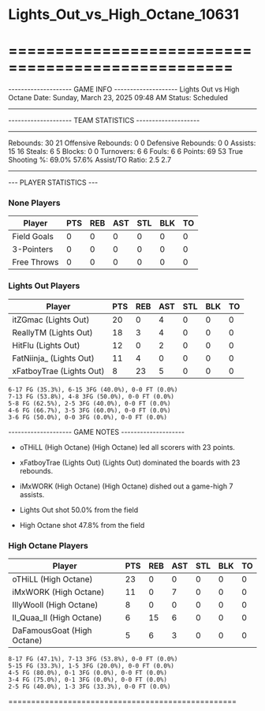 # Lights_Out_vs_High_Octane_10631

==================================================
==================================================

-------------------- GAME INFO --------------------
Lights Out vs High Octane
Date: Sunday, March 23, 2025 09:48 AM
Status: Scheduled

--------------------------------------------------

-------------------- TEAM STATISTICS --------------------

---------------------------------------------------------------------------
Rebounds:                 30                        21
Offensive Rebounds:       0                         0
Defensive Rebounds:       0                         0
Assists:                  15                        16
Steals:                   6                         5
Blocks:                   0                         0
Turnovers:                6                         6
Fouls:                    6                         6
Points:                   69                        53
True Shooting %:          69.0%                     57.6%
Assist/TO Ratio:          2.5                       2.7

--------------------------------------------------

--- PLAYER STATISTICS ---

### None Players

|Player|PTS|REB|AST|STL|BLK|TO|
|---|---|---|---|---|---|---|
|Field Goals|0|0|0|0|0|0|
|3-Pointers|0|0|0|0|0|0|
|Free Throws|0|0|0|0|0|0|

### Lights Out Players

|Player|PTS|REB|AST|STL|BLK|TO|
|---|---|---|---|---|---|---|
|itZGmac (Lights Out)|20|0|4|0|0|0|
|ReallyTM (Lights Out)|18|3|4|0|0|0|
|HitFlu (Lights Out)|12|0|2|0|0|0|
|FatNiinja_ (Lights Out)|11|4|0|0|0|0|
|xFatboyTrae (Lights Out)|8|23|5|0|0|0|

```
6-17 FG (35.3%), 6-15 3FG (40.0%), 0-0 FT (0.0%)
7-13 FG (53.8%), 4-8 3FG (50.0%), 0-0 FT (0.0%)
5-8 FG (62.5%), 2-5 3FG (40.0%), 0-0 FT (0.0%)
4-6 FG (66.7%), 3-5 3FG (60.0%), 0-0 FT (0.0%)
3-6 FG (50.0%), 0-0 3FG (0.0%), 0-0 FT (0.0%)
```

-------------------- GAME NOTES --------------------

* oTHiLL (High Octane) (High Octane) led all scorers with 23 points.
* xFatboyTrae (Lights Out) (Lights Out) dominated the boards with 23 rebounds.
* iMxWORK (High Octane) (High Octane) dished out a game-high 7 assists.

* Lights Out shot 50.0% from the field

* High Octane shot 47.8% from the field

### High Octane Players

|Player|PTS|REB|AST|STL|BLK|TO|
|---|---|---|---|---|---|---|
|oTHiLL (High Octane)|23|0|0|0|0|0|
|iMxWORK (High Octane)|11|0|7|0|0|0|
|IIlyWooll (High Octane)|8|0|0|0|0|0|
|II_Quaa_II (High Octane)|6|15|6|0|0|0|
|DaFamousGoat (High Octane)|5|6|3|0|0|0|

```
8-17 FG (47.1%), 7-13 3FG (53.8%), 0-0 FT (0.0%)
5-15 FG (33.3%), 1-5 3FG (20.0%), 0-0 FT (0.0%)
4-5 FG (80.0%), 0-1 3FG (0.0%), 0-0 FT (0.0%)
3-4 FG (75.0%), 0-1 3FG (0.0%), 0-0 FT (0.0%)
2-5 FG (40.0%), 1-3 3FG (33.3%), 0-0 FT (0.0%)
```

==================================================
